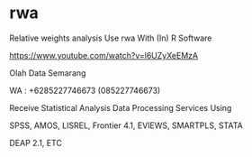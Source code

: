 # rwa
Relative weights analysis Use rwa With (In) R Software

https://www.youtube.com/watch?v=l6UZyXeEMzA

Olah Data Semarang

WA : +6285227746673 (085227746673)

Receive Statistical Analysis Data Processing Services Using

SPSS, AMOS, LISREL, Frontier 4.1, EVIEWS, SMARTPLS, STATA

DEAP 2.1, ETC
